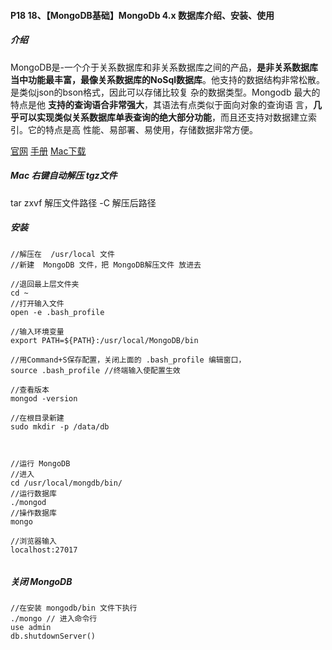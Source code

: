 #### P18 18、【MongoDB基础】MongoDb 4.x 数据库介绍、安装、使用


##### 介绍

MongoDB是-一个介于关系数据库和非关系数据库之间的产品，**是非关系数据库当中功能最丰富，最像关系数据库的NoSql数据库**。他支持的数据结构非常松散。是类似json的bson格式，因此可以存储比较复
杂的数据类型。Mongodb 最大的特点是他 **支持的查询语合非常强大**，其语法有点类似于面向对象的查询语
言，**几乎可以实现类似关系数据库单表查询的绝大部分功能**，而且还支持对数据建立索引。它的特点是高
性能、易部署、易使用，存储数据非常方便。



[官网](https://www.mongodb.com/)
[手册](https://www.mongodb.org.cn/manual/)
[Mac下载](https://www.mongodb.com/try/download/community)


##### Mac 右键自动解压 tgz文件

tar zxvf 解压文件路径 -C 解压后路径

##### 安装

```
//解压在  /usr/local 文件
//新建  MongoDB 文件，把 MongoDB解压文件 放进去

//退回最上层文件夹
cd ~
//打开输入文件
open -e .bash_profile

//输入环境变量
export PATH=${PATH}:/usr/local/MongoDB/bin

//用Command+S保存配置，关闭上面的 .bash_profile 编辑窗口，
source .bash_profile //终端输入使配置生效

//查看版本
mongod -version 

//在根目录新建
sudo mkdir -p /data/db



//运行 MongoDB
//进入
cd /usr/local/mongdb/bin/
//运行数据库
./mongod
//操作数据库
mongo

//浏览器输入
localhost:27017 


```

##### 关闭 MongoDB
```
//在安装 mongodb/bin 文件下执行
./mongo // 进入命令行
use admin 
db.shutdownServer()
```


